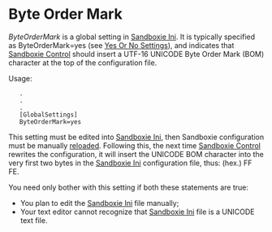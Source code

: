 # Byte Order Mark

_ByteOrderMark_ is a global setting in [Sandboxie Ini](SandboxieIni.md). It is typically specified as ByteOrderMark=yes (see [Yes Or No Settings](YesOrNoSettings.md)), and indicates that [Sandboxie Control](SandboxieControl.md) should insert a UTF-16 UNICODE Byte Order Mark (BOM) character at the top of the configuration file.

Usage:

```
   .
   .
   .
   [GlobalSettings]
   ByteOrderMark=yes
```

This setting must be edited into [Sandboxie Ini](SandboxieIni.md), then Sandboxie configuration must be manually [reloaded](ConfigureMenu#reloadconf). Following this, the next time [Sandboxie Control](SandboxieControl.md) rewrites the configuration, it will insert the UNICODE BOM character into the very first two bytes in the [Sandboxie Ini](SandboxieIni.md) configuration file, thus: (hex.) FF FE.

You need only bother with this setting if both these statements are true:

*   You plan to edit the [Sandboxie Ini](SandboxieIni.md) file manually;
*   Your text editor cannot recognize that [Sandboxie Ini](SandboxieIni.) file is a UNICODE text file.
